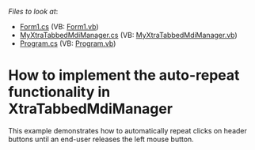 <!-- default file list -->
*Files to look at*:

* [Form1.cs](./CS/WindowsApplication1/Form1.cs) (VB: [Form1.vb](./VB/WindowsApplication1/Form1.vb))
* [MyXtraTabbedMdiManager.cs](./CS/WindowsApplication1/MyXtraTabbedMdiManager.cs) (VB: [MyXtraTabbedMdiManager.vb](./VB/WindowsApplication1/MyXtraTabbedMdiManager.vb))
* [Program.cs](./CS/WindowsApplication1/Program.cs) (VB: [Program.vb](./VB/WindowsApplication1/Program.vb))
<!-- default file list end -->
# How to implement the auto-repeat  functionality in XtraTabbedMdiManager


<p>This example demonstrates how to automatically repeat clicks on header buttons until an end-user releases the left mouse button.</p><br />
<br />


<br/>


